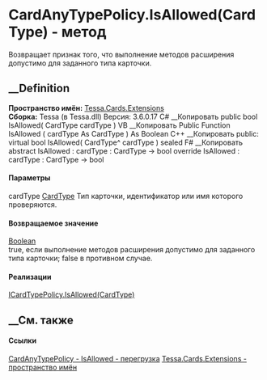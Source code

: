 # CardAnyTypePolicy.IsAllowed(CardType) - метод
Возвращает признак того, что выполнение методов расширения допустимо для
заданного типа карточки.
##  __Definition
 **Пространство имён:** [Tessa.Cards.Extensions](N_Tessa_Cards_Extensions.htm)  
 **Сборка:** Tessa (в Tessa.dll) Версия: 3.6.0.17
C# __Копировать
     public bool IsAllowed(
    	CardType cardType
    )
VB __Копировать
     Public Function IsAllowed ( 
    	cardType As CardType
    ) As Boolean
C++ __Копировать
     public:
    virtual bool IsAllowed(
    	CardType^ cardType
    ) sealed
F# __Копировать
     abstract IsAllowed : 
            cardType : CardType -> bool 
    override IsAllowed : 
            cardType : CardType -> bool 
#### Параметры
cardType [CardType](T_Tessa_Cards_CardType.htm)
    Тип карточки, идентификатор или имя которого проверяются.
#### Возвращаемое значение
[Boolean](https://learn.microsoft.com/dotnet/api/system.boolean)  
true, если выполнение методов расширения допустимо для заданного типа
карточки; false в противном случае.
#### Реализации
[ICardTypePolicy.IsAllowed(CardType)](M_Tessa_Cards_Extensions_ICardTypePolicy_IsAllowed_1.htm)  
##  __См. также
#### Ссылки
[CardAnyTypePolicy - ](T_Tessa_Cards_Extensions_CardAnyTypePolicy.htm)
[IsAllowed -
перегрузка](Overload_Tessa_Cards_Extensions_CardAnyTypePolicy_IsAllowed.htm)
[Tessa.Cards.Extensions - пространство имён](N_Tessa_Cards_Extensions.htm)
